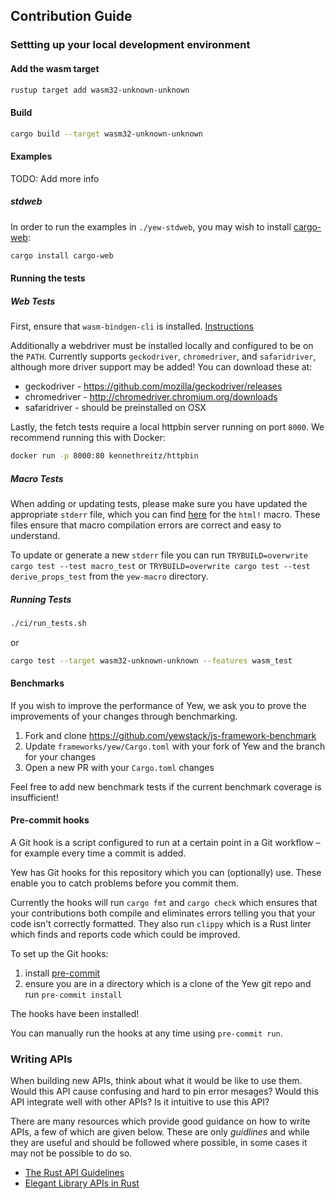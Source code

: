 ## Contribution Guide

### Settting up your local development environment

#### Add the wasm target

```bash
rustup target add wasm32-unknown-unknown
```

#### Build

```bash
cargo build --target wasm32-unknown-unknown
```

#### Examples

TODO: Add more info 

##### stdweb
In order to run the examples in `./yew-stdweb`, you may wish to install [cargo-web]:

```bash
cargo install cargo-web
```

[cargo-web]: https://github.com/koute/cargo-web

#### Running the tests

##### Web Tests
First, ensure that `wasm-bindgen-cli` is installed.
[Instructions](https://rustwasm.github.io/docs/wasm-bindgen/wasm-bindgen-test/usage.html#install-the-test-runner)

Additionally a webdriver must be installed locally and configured to be on the
`PATH`. Currently supports `geckodriver`, `chromedriver`, and `safaridriver`,
although more driver support may be added! You can download these at:

* geckodriver - https://github.com/mozilla/geckodriver/releases
* chromedriver - http://chromedriver.chromium.org/downloads
* safaridriver - should be preinstalled on OSX

Lastly, the fetch tests require a local httpbin server running on port `8000`. We recommend running this with Docker:

```bash
docker run -p 8000:80 kennethreitz/httpbin
```

##### Macro Tests
When adding or updating tests, please make sure you have updated the appropriate `stderr` file, which you can find [here](https://github.com/yewstack/yew/tree/master/yew-macro/tests/macro) for the `html!` macro. These files ensure that macro compilation errors are correct and easy to understand.

To update or generate a new `stderr` file you can run `TRYBUILD=overwrite cargo test --test macro_test` or `TRYBUILD=overwrite cargo test --test derive_props_test` from the `yew-macro` directory.

##### Running Tests

```bash
./ci/run_tests.sh
```
or

```bash
cargo test --target wasm32-unknown-unknown --features wasm_test
```

#### Benchmarks

If you wish to improve the performance of Yew, we ask you to prove the improvements of your changes through benchmarking.

1. Fork and clone https://github.com/yewstack/js-framework-benchmark
2. Update `frameworks/yew/Cargo.toml` with your fork of Yew and the branch for your changes
3. Open a new PR with your `Cargo.toml` changes

Feel free to add new benchmark tests if the current benchmark coverage is insufficient!

#### Pre-commit hooks

A Git hook is a script configured to run at a certain point in a Git workflow – for example every time a commit is added.

Yew has Git hooks for this repository which you can (optionally) use. These enable you to catch problems before you commit them.

Currently the hooks will run `cargo fmt` and `cargo check` which ensures that your contributions both compile and eliminates errors telling you that your code isn't correctly formatted. They also run `clippy` which is a Rust linter which finds and reports code which could be improved.

To set up the Git hooks:
1. install [pre-commit](https://pre-commit.com/)
2. ensure you are in a directory which is a clone of the Yew git repo and run `pre-commit install`

The hooks have been installed!

You can manually run the hooks at any time using `pre-commit run`.

### Writing APIs
When building new APIs, think about what it would be like to use them. Would this API cause confusing and hard to pin error mesages? Would this API integrate well with other APIs? Is it intuitive to use this API?

There are many resources which provide good guidance on how to write APIs, a few of which are given below. These are only *guidlines* and while they are useful and should be followed where possible, in some cases it may not be possible to do so.
* [The Rust API Guidelines](https://rust-lang.github.io/api-guidelines/)
* [Elegant Library APIs in Rust](https://deterministic.space/elegant-apis-in-rust.html)
